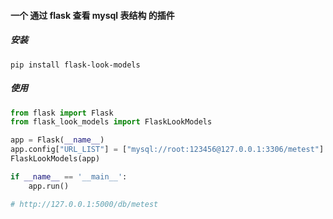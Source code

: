 #### 一个 通过 flask 查看 mysql 表结构 的插件

##### 安装
```
pip install flask-look-models
```

##### 使用
```python
from flask import Flask
from flask_look_models import FlaskLookModels

app = Flask(__name__)
app.config["URL_LIST"] = ["mysql://root:123456@127.0.0.1:3306/metest"]
FlaskLookModels(app)

if __name__ == '__main__':
    app.run()

# http://127.0.0.1:5000/db/metest
```
